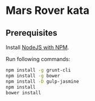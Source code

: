 Mars Rover kata
===============

Prerequisites
-------------

Install [NodeJS with NPM](http://nodejs.org/).

Run following commands:

```bash
npm install -g grunt-cli
npm install -g bower
npm install -D gulp-jasmine
npm install
bower install
```

